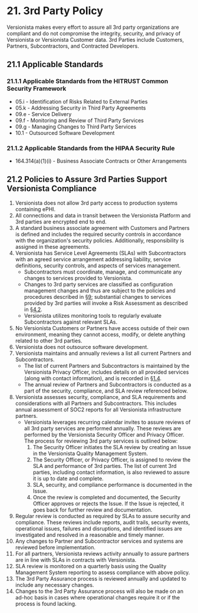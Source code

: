 # 21. 3rd Party Policy

Versionista makes every effort to assure all 3rd party organizations are
compliant and do not compromise the integrity, security, and privacy of
Versionista or Versionista Customer data. 3rd Parties include Customers,
Partners, Subcontractors, and Contracted Developers.

## 21.1 Applicable Standards

### 21.1.1 Applicable Standards from the HITRUST Common Security Framework

- 05.i - Identification of Risks Related to External Parties
- 05.k - Addressing Security in Third Party Agreements
- 09.e - Service Delivery
- 09.f - Monitoring and Review of Third Party Services
- 09.g - Managing Changes to Third Party Services
- 10.1 - Outsourced Software Development

### 21.1.2 Applicable Standards from the HIPAA Security Rule

- 164.314(a)(1)(i) - Business Associate Contracts or Other Arrangements

## 21.2 Policies to Assure 3rd Parties Support Versionista Compliance

1. Versionista does not allow 3rd party access to production systems containing
   ePHI.
2. All connections and data in transit between the Versionista Platform and 3rd
   parties are encrypted end to end.
3. A standard business associate agreement with Customers and Partners is
   defined and includes the required security controls in accordance with the
   organization's security policies. Additionally, responsibility is assigned in
   these agreements.
4. Versionista has Service Level Agreements (SLAs) with Subcontractors with an
   agreed service arrangement addressing liability, service definitions,
   security controls, and aspects of services management.
   - Subcontractors must coordinate, manage, and communicate any changes to
     services provided to Versionista.
   - Changes to 3rd party services are classified as configuration management
     changes and thus are subject to the policies and procedures described in
     [§9](#9.-configuration-management-policy); substantial changes to services
     provided by 3rd parties will invoke a Risk Assessment as described in
     [§4.2](#4.2-risk-management-policies).
   - Versionista utilizes monitoring tools to regularly evaluate Subcontractors
     against relevant SLAs.
5. No Versionista Customers or Partners have access outside of their own
   environment, meaning they cannot access, modify, or delete anything related
   to other 3rd parties.
6. Versionista does not outsource software development.
7. Versionista maintains and annually reviews a list all current Partners and
   Subcontractors.
   - The list of current Partners and Subcontractors is maintained by the
     Versionista Privacy Officer, includes details on all provided services
     (along with contact information), and is recorded in
     [§1.4](#1.4-datica-organizational-concepts).
   - The annual review of Partners and Subcontractors is conducted as a part of
     the security, compliance, and SLA review referenced below.
8. Versionista assesses security, compliance, and SLA requirements and
   considerations with all Partners and Subcontractors. This includes annual
   assessment of SOC2 reports for all Versionista infrastructure partners.
   - Versionista leverages recurring calendar invites to assure reviews of all
     3rd party services are performed annually. These reviews are performed by
     the Versionista Security Officer and Privacy Officer. The process for
     reviewing 3rd party services is outlined below:
     1. The Security Officer initiates the SLA review by creating an Issue in
        the Versionista Quality Management System.
     2. The Security Officer, or Privacy Officer, is assigned to review the SLA
        and performance of 3rd parties. The list of current 3rd parties,
        including contact information, is also reviewed to assure it is up to
        date and complete.
     3. SLA, security, and compliance performance is documented in the Issue.
     4. Once the review is completed and documented, the Security Officer
        approves or rejects the Issue. If the Issue is rejected, it goes back
        for further review and documentation.
9. Regular review is conducted as required by SLAs to assure security and
   compliance. These reviews include reports, audit trails, security events,
   operational issues, failures and disruptions, and identified issues are
   investigated and resolved in a reasonable and timely manner.
10. Any changes to Partner and Subcontractor services and systems are reviewed
    before implementation.
11. For all partners, Versionista reviews activity annually to assure partners
    are in line with SLAs in contracts with Versionista.
12. SLA review is monitored on a quarterly basis using the Quality Management
    System reporting to assess compliance with above policy.
13. The 3rd Party Assurance process is reviewed annually and updated to include
    any necessary changes.
14. Changes to the 3rd Party Assurance process will also be made on an ad-hoc
    basis in cases where operational changes require it or if the process is
    found lacking.
